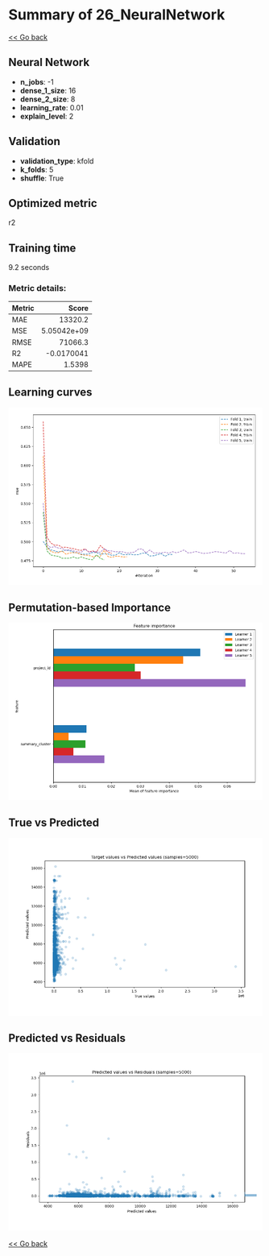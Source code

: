 # Summary of 26_NeuralNetwork

[<< Go back](../README.md)


## Neural Network
- **n_jobs**: -1
- **dense_1_size**: 16
- **dense_2_size**: 8
- **learning_rate**: 0.01
- **explain_level**: 2

## Validation
 - **validation_type**: kfold
 - **k_folds**: 5
 - **shuffle**: True

## Optimized metric
r2

## Training time

9.2 seconds

### Metric details:
| Metric   |           Score |
|:---------|----------------:|
| MAE      | 13320.2         |
| MSE      |     5.05042e+09 |
| RMSE     | 71066.3         |
| R2       |    -0.0170041   |
| MAPE     |     1.5398      |



## Learning curves
![Learning curves](learning_curves.png)

## Permutation-based Importance
![Permutation-based Importance](permutation_importance.png)
## True vs Predicted

![True vs Predicted](true_vs_predicted.png)


## Predicted vs Residuals

![Predicted vs Residuals](predicted_vs_residuals.png)



[<< Go back](../README.md)
